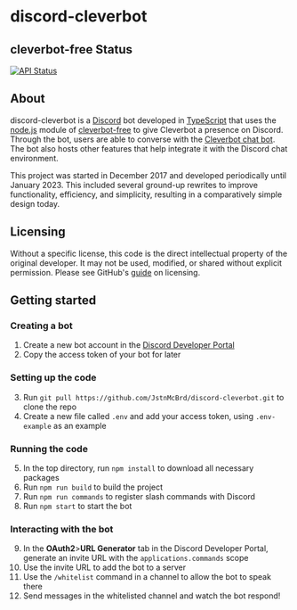 # discord-cleverbot

## cleverbot-free Status
[![API Status](https://github.com/IntriguingTiles/cleverbot-free/workflows/API%20Status/badge.svg)](https://github.com/IntriguingTiles/cleverbot-free/actions/workflows/api.yml)

## About

discord-cleverbot is a [Discord](https://discord.com/) bot developed in [TypeScript](https://www.typescriptlang.org/) that uses the [node.js](https://nodejs.org/) module of [cleverbot-free](https://www.npmjs.com/package/cleverbot-free) to give Cleverbot a presence on Discord. Through the bot, users are able to converse with the [Cleverbot chat bot](https://www.cleverbot.com/). The bot also hosts other features that help integrate it with the Discord chat environment.

This project was started in December 2017 and developed periodically until January 2023. This included several ground-up rewrites to improve functionality, efficiency, and simplicity, resulting in a comparatively simple design today.

## Licensing

Without a specific license, this code is the direct intellectual property of the original developer. It may not be used, modified, or shared without explicit permission.
Please see GitHub's [guide](https://docs.github.com/en/repositories/managing-your-repositorys-settings-and-features/customizing-your-repository/licensing-a-repository) on licensing.

## Getting started

### Creating a bot

1. Create a new bot account in the [Discord Developer Portal](https://discord.com/developers/applications/)
2. Copy the access token of your bot for later

### Setting up the code

3. Run `git pull https://github.com/JstnMcBrd/discord-cleverbot.git` to clone the repo
4. Create a new file called `.env` and add your access token, using `.env-example` as an example

### Running the code

5. In the top directory, run `npm install` to download all necessary packages
6. Run `npm run build` to build the project
7. Run `npm run commands` to register slash commands with Discord
8. Run `npm start` to start the bot

### Interacting with the bot

9. In the **OAuth2**>**URL Generator** tab in the Discord Developer Portal, generate an invite URL with the `applications.commands` scope
10. Use the invite URL to add the bot to a server
11. Use the `/whitelist` command in a channel to allow the bot to speak there
12. Send messages in the whitelisted channel and watch the bot respond!
